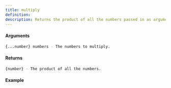 ```yaml
---
title: multiply
definition: 
description: Returns the product of all the numbers passed in as arguments.
---
```



#### Arguments


```bash
{...number} numbers - The numbers to multiply.
```


#### Returns


```bash
{number} - The product of all the numbers.
```


#### Example


```ts

```